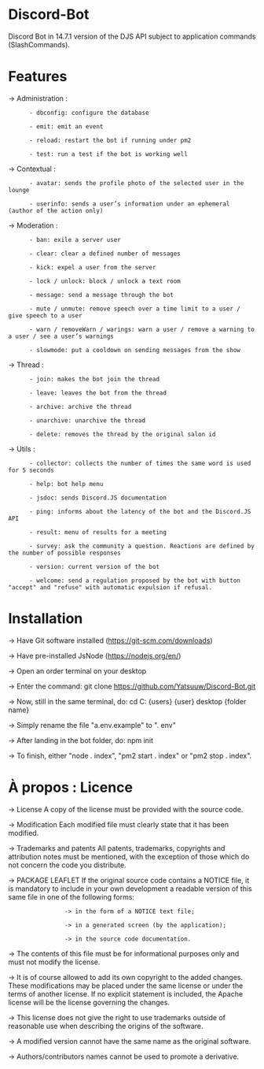 # Discord-Bot
Discord Bot in 14.7.1 version of the DJS API subject to application commands (SlashCommands).

# Features
-> Administration :

          - dbconfig: configure the database
          
          - emit: emit an event 
          
          - reload: restart the bot if running under pm2
          
          - test: run a test if the bot is working well
          
-> Contextual :
         
          - avatar: sends the profile photo of the selected user in the lounge
          
          - userinfo: sends a user’s information under an ephemeral (author of the action only)

-> Moderation :

          - ban: exile a server user
          
          - clear: clear a defined number of messages
          
          - kick: expel a user from the server
          
          - lock / unlock: block / unlock a text room
          
          - message: send a message through the bot
          
          - mute / unmute: remove speech over a time limit to a user / give speech to a user
          
          - warn / removeWarn / warings: warn a user / remove a warning to a user / see a user’s warnings
          
          - slowmode: put a cooldown on sending messages from the show 

-> Thread : 

          - join: makes the bot join the thread
          
          - leave: leaves the bot from the thread
          
          - archive: archive the thread
          
          - unarchive: unarchive the thread
          
          - delete: removes the thread by the original salon id

-> Utils :

          - collector: collects the number of times the same word is used for 5 seconds
          
          - help: bot help menu 
          
          - jsdoc: sends Discord.JS documentation
          
          - ping: informs about the latency of the bot and the Discord.JS API
          
          - result: menu of results for a meeting
          
          - survey: ask the community a question. Reactions are defined by the number of possible responses
          
          - version: current version of the bot
          
          - welcome: send a regulation proposed by the bot with button "accept" and "refuse" with automatic expulsion if refusal.

# Installation

-> Have Git software installed (https://git-scm.com/downloads)

-> Have pre-installed JsNode (https://nodejs.org/en/)

-> Open an order terminal on your desktop

-> Enter the command: git clone https://github.com/Yatsuuw/Discord-Bot.git

-> Now, still in the same terminal, do: cd C: {users} {user} desktop {folder name}

-> Simply rename the file "a.env.example" to ". env"

-> After landing in the bot folder, do: npm init

-> To finish, either "node .  index", "pm2 start .  index" or "pm2 stop .  index".

# À propos : Licence

-> License
            A copy of the license must be provided with the source code.
            
            
-> Modification
            Each modified file must clearly state that it has been modified.
            
            
-> Trademarks and patents
            All patents, trademarks, copyrights and attribution notes must be mentioned, with the exception of those which do not concern the
            code you distribute.
            
            
-> PACKAGE LEAFLET
            If the original source code contains a NOTICE file, it is mandatory to include in your own development a readable version of this
            same file in one of the following forms:
            
                    -> in the form of a NOTICE text file;
                    
                    -> in a generated screen (by the application);
                    
                    -> in the source code documentation.

-> The contents of this file must be for informational purposes only and must not modify the license.

-> It is of course allowed to add its own copyright to the added changes. These modifications may be placed under the same license or
   under the terms of another license. If no explicit statement is included, the Apache license will be the license governing the changes.

-> This license does not give the right to use trademarks outside of reasonable use when describing the origins of the software.

-> A modified version cannot have the same name as the original software.

-> Authors/contributors names cannot be used to promote a derivative. 
